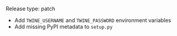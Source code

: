 Release type: patch

* Add `TWINE_USERNAME` and `TWINE_PASSWORD` environment variables
* Add missing PyPI metadata to `setup.py`

